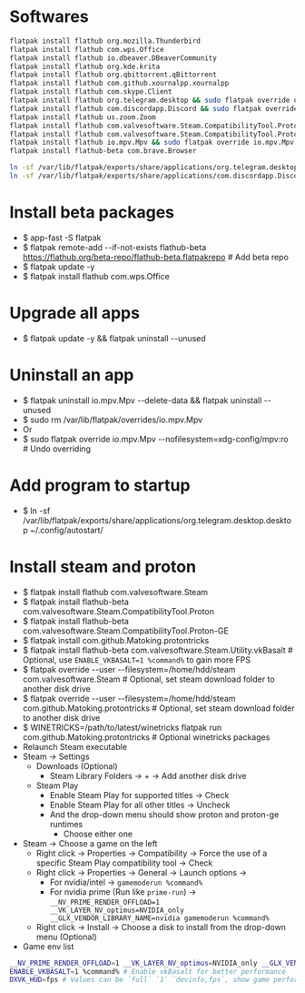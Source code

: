 Softwares
=====
```sh
flatpak install flathub org.mozilla.Thunderbird
flatpak install flathub com.wps.Office
flatpak install flathub io.dbeaver.DBeaverCommunity
flatpak install flathub org.kde.krita
flatpak install flathub org.qbittorrent.qBittorrent
flatpak install flathub com.github.xournalpp.xournalpp
flatpak install flathub com.skype.Client
flatpak install flathub org.telegram.desktop && sudo flatpak override org.telegram.desktop --filesystem=xdg-desktop
flatpak install flathub com.discordapp.Discord && sudo flatpak override --filesystem=home com.discordapp.Discord
flatpak install flathub us.zoom.Zoom
flatpak install flathub com.valvesoftware.Steam.CompatibilityTool.Proton
flatpak install flathub com.valvesoftware.Steam.CompatibilityTool.Proton-GE
flatpak install flathub io.mpv.Mpv && sudo flatpak override io.mpv.Mpv --filesystem=xdg-config/mpv:ro # Read mpv.conf
flatpak install flathub-beta com.brave.Browser

ln -sf /var/lib/flatpak/exports/share/applications/org.telegram.desktop.desktop ~/.config/autostart
ln -sf /var/lib/flatpak/exports/share/applications/com.discordapp.Discord.desktop ~/.config/autostart
```

Install beta packages
=====
* $ app-fast -S flatpak
* $ flatpak remote-add --if-not-exists flathub-beta https://flathub.org/beta-repo/flathub-beta.flatpakrepo # Add beta repo
* $ flatpak update -y
* $ flatpak install flathub com.wps.Office

Upgrade all apps
=====
* $ flatpak update -y && flatpak uninstall --unused

Uninstall an app
======
* $ flatpak uninstall io.mpv.Mpv --delete-data && flatpak uninstall --unused
* $ sudo rm /var/lib/flatpak/overrides/io.mpv.Mpv
* Or
* $ sudo flatpak override io.mpv.Mpv --nofilesystem=xdg-config/mpv:ro # Undo overriding

Add program to startup
=====
* $ ln -sf /var/lib/flatpak/exports/share/applications/org.telegram.desktop.desktop ~/.config/autostart/

Install steam and proton
=====
* $ flatpak install flathub com.valvesoftware.Steam
* $ flatpak install flathub-beta com.valvesoftware.Steam.CompatibilityTool.Proton
* $ flatpak install flathub-beta com.valvesoftware.Steam.CompatibilityTool.Proton-GE
* $ flatpak install com.github.Matoking.protontricks
* $ flatpak install flathub-beta com.valvesoftware.Steam.Utility.vkBasalt # Optional, use `ENABLE_VKBASALT=1 %command%` to gain more FPS
* $ flatpak override --user --filesystem=/home/hdd/steam com.valvesoftware.Steam # Optional, set steam download folder to another disk drive
* $ flatpak override --user --filesystem=/home/hdd/steam com.github.Matoking.protontricks # Optional, set steam download folder to another disk drive
* $ WINETRICKS=/path/to/latest/winetricks flatpak run com.github.Matoking.protontricks # Optional winetricks packages
* Relaunch Steam executable
* Steam -> Settings
  * Downloads (Optional)
    * Steam Library Folders -> + -> Add another disk drive
  * Steam Play
    * Enable Steam Play for supported titles -> Check
    * Enable Steam Play for all other titles -> Uncheck
    * And the drop-down menu should show proton and proton-ge runtimes
      * Choose either one
* Steam -> Choose a game on the left
  * Right click -> Properties -> Compatibility -> Force the use of a specific Steam Play compatibility tool -> Check
  * Right click -> Properties -> General -> Launch options ->
    * For nvidia/intel -> `gamemoderun %command%`
    * For nvidia prime (Run like `prime-run`) -> `__NV_PRIME_RENDER_OFFLOAD=1 __VK_LAYER_NV_optimus=NVIDIA_only __GLX_VENDOR_LIBRARY_NAME=nvidia gamemoderun %command%`
  * Right click -> Install -> Choose a disk to install from the drop-down menu (Optional)
* Game env list
```sh
__NV_PRIME_RENDER_OFFLOAD=1 __VK_LAYER_NV_optimus=NVIDIA_only __GLX_VENDOR_LIBRARY_NAME=nvidia %command% # Run like prime-run %command%
ENABLE_VKBASALT=1 %command% # Enable vkBasalt for better performance
DXVK_HUD=fps # Values can be `full` `1` `devinfo,fps`, show game performance info
```
